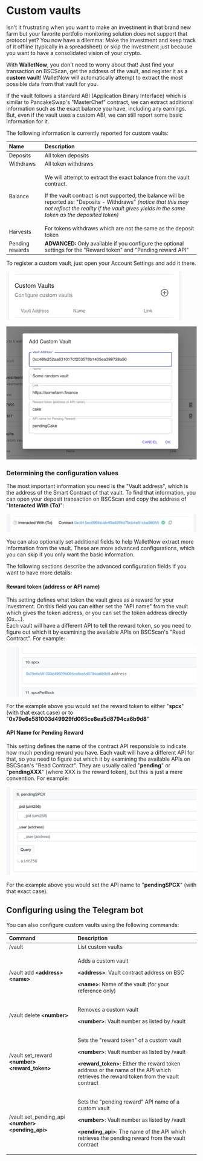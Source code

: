 # Custom vaults

Isn't it frustrating when you want to make an investment in that brand new farm but your favorite portfolio monitoring solution does not support that protocol yet? You now have a dilemma: Make the investment and keep track of it offline \(typically in a spreadsheet\) or skip the investment just because you want to have a consolidated vision of your crypto.

With **WalletNow**, you don't need to worry about that! Just find your transaction on BSCScan, get the address of the vault, and register it as a **custom vault**! WalletNow will automatically attempt to extract the most possible data from that vault for you.

If the vault follows a standard ABI \(Application Binary Interface\) which is similar to PancakeSwap's "MasterChef" contract, we can extract additional information such as the exact balance you have, including any earnings. But, even if the vault uses a custom ABI, we can still report some basic information for it.

The following information is currently reported for custom vaults:

<table>
  <thead>
    <tr>
      <th style="text-align:left">Name</th>
      <th style="text-align:left">Description</th>
    </tr>
  </thead>
  <tbody>
    <tr>
      <td style="text-align:left">Deposits</td>
      <td style="text-align:left">All token deposits</td>
    </tr>
    <tr>
      <td style="text-align:left">Withdraws</td>
      <td style="text-align:left">All token withdraws</td>
    </tr>
    <tr>
      <td style="text-align:left">Balance</td>
      <td style="text-align:left">
        <p>We will attempt to extract the exact balance from the vault contract.</p>
        <p>If the vault contract is not supported, the balance will be reported as:
          &quot;Deposits - Withdraws&quot; <em>(notice that this may not reflect the reality if the vault gives yields in the same token as the deposited token)</em>
        </p>
      </td>
    </tr>
    <tr>
      <td style="text-align:left">Harvests</td>
      <td style="text-align:left">For tokens withdraws which are not the same as the deposit token</td>
    </tr>
    <tr>
      <td style="text-align:left">Pending rewards</td>
      <td style="text-align:left"><b>ADVANCED: </b>Only available if you configure the optional settings
        for the &quot;Reward token&quot; and &quot;Pending reward API&quot;</td>
    </tr>
  </tbody>
</table>

To register a custom vault, just open your Account Settings and add it there.



![Custom vaults](../.gitbook/assets/image%20%2815%29.png)

![Adding a custom vault](../.gitbook/assets/image%20%2824%29.png)

### Determining the configuration values

The most important information you need is the "Vault address", which is the address of the Smart Contract of that vault. To find that information, you can open your deposit transaction on BSCScan and copy the address of "**Interacted With \(To\)**":

![Finding the vault address](../.gitbook/assets/image%20%2822%29.png)

You can also optionally set additional fields to help WalletNow extract more information from the vault. These are more advanced configurations, which you can skip if you only want the basic information.

The following sections describe the advanced configuration fields if you want to have more details:

#### **Reward token \(address or API name\)**

This setting defines what token the vault gives as a reward for your investment. On this field you can either set the "API name" from the vault which gives the token address, or you can set the token address directly \(0x....\).  
Each vault will have a different API to tell the reward token, so you need to figure out which it by examining the available APIs on BSCScan's "Read Contract". For example:

![Example API which returns the reward token address \(&quot;spcx&quot;\)](../.gitbook/assets/image%20%2826%29.png)

For the example above you would set the reward token to either "**spcx**" \(with that exact case\) or to "**0x79e6e581003d49929fd065ce8ea5d8794ca6b9d8**"

#### API Name for Pending Reward

This setting defines the name of the contract API responsible to indicate how much pending reward you have. Each vault will have a different API for that, so you need to figure out which it by examining the available APIs on BSCScan's "Read Contract". They are usually called "**pending**" or "**pendingXXX**" \(where XXX is the reward token\), but this is just a mere convention. For example:

![Example API which returns the pending rewards](../.gitbook/assets/image%20%2827%29.png)

For the example above you would set the API name to "**pendingSPCX**" \(with that exact case\).

## Configuring using the Telegram bot

You can also configure custom vaults using the following commands:

<table>
  <thead>
    <tr>
      <th style="text-align:left">Command</th>
      <th style="text-align:left">Description</th>
    </tr>
  </thead>
  <tbody>
    <tr>
      <td style="text-align:left">/vault</td>
      <td style="text-align:left">List custom vaults</td>
    </tr>
    <tr>
      <td style="text-align:left">/vault add <b>&lt;address&gt; &lt;name&gt;</b>
      </td>
      <td style="text-align:left">
        <p>Adds a custom vault</p>
        <p><b>&lt;address&gt;</b>: Vault contract address on BSC</p>
        <p><b>&lt;name&gt;</b>: Name of the vault (for your reference only)</p>
      </td>
    </tr>
    <tr>
      <td style="text-align:left">/vault delete <b>&lt;number&gt;</b>
      </td>
      <td style="text-align:left">
        <p>Removes a custom vault</p>
        <p><b>&lt;number&gt;</b>: Vault number as listed by /vault</p>
      </td>
    </tr>
    <tr>
      <td style="text-align:left">/vault set_reward <b>&lt;number&gt; </b>  <b>&lt;reward_token&gt;</b>
      </td>
      <td style="text-align:left">
        <p>Sets the &quot;reward token&quot; of a custom vault</p>
        <p><b>&lt;number&gt;</b>: Vault number as listed by /vault</p>
        <p><b>&lt;reward_token&gt;</b>: Either the reward token address or the name
          of the API which retrieves the reward token from the vault contract</p>
      </td>
    </tr>
    <tr>
      <td style="text-align:left">/vault set_pending_api <b>&lt;number&gt; </b>  <b>&lt;pending_api&gt;</b>
      </td>
      <td style="text-align:left">
        <p>Sets the &quot;pending reward&quot; API name of a custom vault</p>
        <p><b>&lt;number&gt;</b>: Vault number as listed by /vault</p>
        <p><b>&lt;pending_api&gt;</b>: The name of the API which retrieves the pending
          reward from the vault contract</p>
      </td>
    </tr>
  </tbody>
</table>




